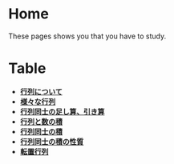 # Home
These pages shows you that you have to study.

# Table

- **[行列について](./day1.md)**
- **[様々な行列](./day2.md)**
- **[行列同士の足し算、引き算](./day3.md)**
- **[行列と数の積](./day4.md)**
- **[行列同士の積](./day5.md)**
- **[行列同士の積の性質](./day6.md)**
- **[転置行列](./day7.md)**